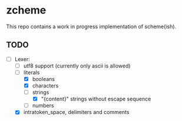 # zcheme

This repo contains a work in progress implementation of scheme(ish).


## TODO

- [ ] Lexer:
  - [ ] utf8 support (currently only ascii is allowed)
  - [ ] literals
    - [X] booleans
    - [X] characters
    - [ ] strings
      - [X] "{content}" strings without escape sequence
    - [ ] numbers
  - [X] intratoken_space, delimiters and comments
